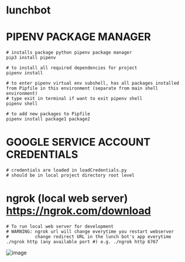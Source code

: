 # lunchbot

# PIPENV PACKAGE MANAGER 
```
# installs package python pipenv package manager
pip3 install pipenv 

# to install all required dependencies for project
pipenv install

# to enter pipenv virtual env subshell, has all packages installed from Pipfile in this environment (separate from main shell environment)
# type exit in terminal if want to exit pipenv shell
pipenv shell

# to add new packages to Pipfile
pipenv install package1 package2 
```

# GOOGLE SERVICE ACCOUNT CREDENTIALS
```
# credentials are loaded in loadCredentials.py
# should be in local project directory root level
```
# ngrok (local web server) https://ngrok.com/download
```
# To run local web server for development
# WARNING: ngrok url will change everytime you restart webserver
#          change redirect URL in the lunch bot's app everytime
./ngrok http (any available port #) e.g. ./ngrok http 6767
```
![image](https://user-images.githubusercontent.com/31826240/117553049-2c609780-b01d-11eb-8dae-808420bf9918.png)
